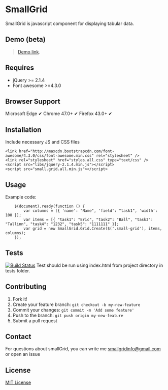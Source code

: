 # SmallGrid
SmallGrid is javascript component for displaying tabular data.

## Demo (beta)

> [Demo link](http://truehot.github.io/smallGrid/examples/example1.html).

## Requires

- jQuery >= 2.1.4
- Font awesome >=4.3.0

## Browser Support

Microsoft Edge ✔ 
Chrome 47.0+   ✔ 
Firefox 43.0+  ✔

## Installation

Include necessary JS and CSS files

<!-- -->

    <link href="http://maxcdn.bootstrapcdn.com/font-awesome/4.3.0/css/font-awesome.min.css" rel="stylesheet" />
    <link rel="stylesheet" href="styles.all.css" type="text/css" />
    <script src="libs/jquery-2.1.4.min.js"></script>
    <script src="small.grid.all.min.js"></script>

## Usage

Example code:

        $(document).ready(function () {
            var columns = [{ 'name': "Name", 'field': "task1", 'width': 100 }];
            var items = [{ "task1": "Eric", "task2": "Ball", "task3": "Tallinn", "task4": "1232", "task5": "1111111" }];
            var grid = new SmallGrid.Grid.Create($('.small-grid'), items, columns);
        });

## Tests
[![Build Status](https://travis-ci.org/truehot/smallGrid.svg?branch=master)](https://travis-ci.org/truehot/smallGrid)
Test should be run using index.html from project directory in tests folder.

## Contributing

1. Fork it!
2. Create your feature branch: `git checkout -b my-new-feature`
3. Commit your changes: `git commit -m 'Add some feature'`
4. Push to the branch: `git push origin my-new-feature`
5. Submit a pull request

## Contact

For questions about smallGrid, you can write me smallgridinfo@gmail.com or open an issue

## License

[MIT License](https://github.com/truehot/smallGrid/blob/master/LICENSE.txt)
